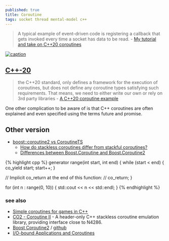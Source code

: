 ```yaml
---
published: true
title: Coroutine
tags: socket thread mental-model c++
---
```

>  A typical example of event-driven code is registering a callback that gets invoked every time a socket has data to be read. - [My tutorial and take on C++20 coroutines](https://www.scs.stanford.edu/~dm/blog/c++-coroutines.html)

[![caption](https://external-content.duckduckgo.com/iu/?u=https%3A%2F%2Ftse1.mm.bing.net%2Fth%3Fid%3DOIP.OzMDBAGgboO36s1Bmcr7xgHaDU%26pid%3DApi&f=1&ipt=8cf91359adc963da83042579565e722e307263c890bddcae731a90adeb9ab0c8&ipo=images)](http://www.vishalchovatiya.com/cpp20-coroutine-under-the-hood/)

## [C++-20](https://en.cppreference.com/w/cpp/language/coroutines)

>  the C++20 standard, only defines a framework for the execution of coroutines, but does not define any coroutine types satisfying such requirements. That means, we need to either write our own or rely on 3rd party libraries - [A C++20 coroutine example](https://mariusbancila.ro/blog/2020/06/22/a-cpp20-coroutine-example/)

One other complication to be aware of is that C++ coroutines are often explained and even specified using the terms future and promise. 

## Other version
- [boost::coroutine2 vs CoroutineTS](https://stackoverflow.com/questions/55078177/boostcoroutine2-vs-coroutinets)
	- [How do stackless coroutines differ from stackful coroutines?](https://stackoverflow.com/questions/28977302/how-do-stackless-coroutines-differ-from-stackful-coroutines?noredirect=1&lq=1)
	- [Differences between Boost.Coroutine and Boost.Coroutine2](https://stackoverflow.com/questions/37343873/differences-between-boost-coroutine-and-boost-coroutine2)

{% highlight cpp %}
generator<int> range(int start, int end) {
  while (start < end) {
    co_yield start;
    start++;
  }

  // Implicit co_return at the end of this function:
  // co_return;
}

for (int n : range(0, 10)) {
  std::cout << n << std::endl;
}
{% endhighlight %}

### see also
- [Simple coroutines for games in C++](http://www.ilikebigbits.com/2016_03_20_coroutines.html)
- [CO2 - Coroutine II](https://github.com/jamboree/co2) - A header-only C++ stackless coroutine emulation library, providing interface close to N4286.
- [ Boost Coroutine2](https://www.youtube.com/watch?v=omEWXWUg5FA) / [github](https://github.com/boostorg/coroutine2)
- [I/O-bound Applications and Coroutines ](https://userver.tech/d6/d76/md_en_userver_intro_io_bound_coro.html)
